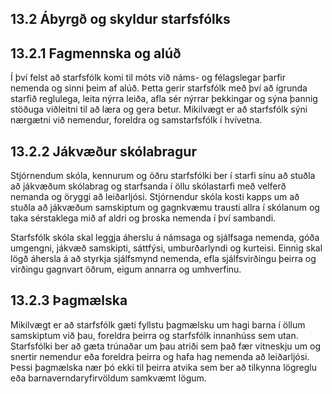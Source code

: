 ## 13.2 Ábyrgð og skyldur starfsfólks

## 13.2.1 Fagmennska og alúð

Í því felst að starfsfólk komi til móts við náms- og félagslegar þarfir nemenda og sinni þeim
af alúð. Þetta gerir starfsfólk með því að ígrunda starfið reglulega, leita nýrra leiða, afla
sér nýrrar þekkingar og sýna þannig stöðuga viðleitni til að læra og gera betur. Mikilvægt
er að starfsfólk sýni nærgætni við nemendur, foreldra og samstarfsfólk í hvívetna.

## 13.2.2 Jákvæður skólabragur

Stjórnendum skóla, kennurum og öðru starfsfólki ber í starfi sínu að stuðla að jákvæðum
skólabrag og starfsanda í öllu skólastarfi með velferð nemanda og öryggi að leiðarljósi.
Stjórnendur skóla kosti kapps um að stuðla að jákvæðum samskiptum og gagnkvæmu
trausti allra í skólanum og taka sérstaklega mið af aldri og þroska nemenda í því sambandi.

Starfsfólk skóla skal leggja áherslu á námsaga og sjálfsaga nemenda, góða umgengni,
jákvæð samskipti, sáttfýsi, umburðarlyndi og kurteisi. Einnig skal lögð áhersla á að
styrkja sjálfsmynd nemenda, efla sjálfsvirðingu þeirra og virðingu gagnvart öðrum, eigum
annarra og umhverfinu.

## 13.2.3 Þagmælska

Mikilvægt er að starfsfólk gæti fyllstu þagmælsku um hagi barna í öllum samskiptum við
þau, foreldra þeirra og starfsfólk innanhúss sem utan. Starfsfólki ber að gæta trúnaðar
um þau atriði sem það fær vitneskju um og snertir nemendur eða foreldra þeirra og hafa
hag nemenda að leiðarljósi. Þessi þagmælska nær þó ekki til þeirra atvika sem ber að
tilkynna lögreglu eða barnaverndaryfirvöldum samkvæmt lögum.